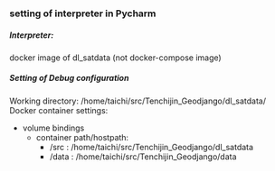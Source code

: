 ### setting of interpreter in Pycharm

##### Interpreter:
docker image of dl_satdata (not docker-compose image)  

##### Setting of Debug configuration  
Working directory: /home/taichi/src/Tenchijin_Geodjango/dl_satdata/
Docker container settings:
+ volume bindings  
    + container path/hostpath:
        + /src : /home/taichi/src/Tenchijin_Geodjango/dl_satdata
        + /data : /home/taichi/src/Tenchijin_Geodjango/data  
 